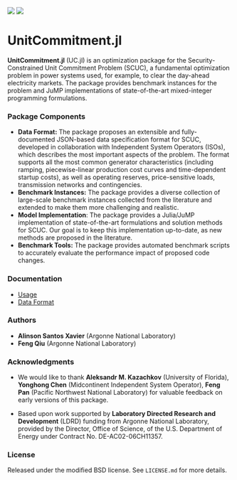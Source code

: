 <a href="https://github.com/iSoron/UnitCommitment.jl/actions?query=workflow%3ATest+branch%3Adev"><img src="https://github.com/iSoron/UnitCommitment.jl/workflows/Tests/badge.svg"></img></a>
<a href="https://github.com/iSoron/UnitCommitment.jl/actions?query=workflow%3ABenchmark+branch%3Adev"><img src="https://github.com/iSoron/UnitCommitment.jl/workflows/Benchmark/badge.svg"></img></a>

# UnitCommitment.jl

**UnitCommitment.jl** (UC.jl) is an optimization package for the Security-Constrained Unit Commitment Problem (SCUC), a fundamental optimization problem in power systems used, for example, to clear the day-ahead electricity markets. The package provides benchmark instances for the problem and JuMP implementations of state-of-the-art mixed-integer programming formulations.

### Package Components

* **Data Format:** The package proposes an extensible and fully-documented JSON-based data specification format for SCUC, developed in collaboration with Independent System Operators (ISOs), which describes the most important aspects of the problem. The format supports all the most common generator characteristics (including ramping, piecewise-linear production cost curves and time-dependent startup costs), as well as operating reserves, price-sensitive loads, transmission networks and contingencies.
* **Benchmark Instances:** The package provides a diverse collection of large-scale benchmark instances collected from the literature and extended to make them more challenging and realistic.
* **Model Implementation**: The package provides a Julia/JuMP implementation of state-of-the-art formulations and solution methods for SCUC. Our goal is to keep this implementation up-to-date, as new methods are proposed in the literature.
* **Benchmark Tools:** The package provides automated benchmark scripts to accurately evaluate the performance impact of proposed code changes.

### Documentation

* [Usage](https://axavier.org/projects/UnitCommitment.jl/usage/)
* [Data Format](https://axavier.org/projects/UnitCommitment.jl/format/)

### Authors
* **Alinson Santos Xavier** (Argonne National Laboratory)
* **Feng Qiu** (Argonne National Laboratory)

### Acknowledgments

* We would like to thank **Aleksandr M. Kazachkov** (University of Florida), **Yonghong Chen** (Midcontinent Independent System Operator), **Feng Pan** (Pacific Northwest National Laboratory) for valuable feedback on early versions of this package.

* Based upon work supported by **Laboratory Directed Research and Development** (LDRD) funding from Argonne National Laboratory, provided by the Director, Office of Science, of the U.S. Department of Energy under Contract No. DE-AC02-06CH11357.

### License

Released under the modified BSD license. See `LICENSE.md` for more details.